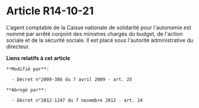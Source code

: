 # Article R14-10-21

L'agent comptable de la Caisse nationale de solidarité pour l'autonomie est nommé par arrêté conjoint des ministres chargés
du budget, de l'action sociale et de la sécurité sociale. Il est placé sous l'autorité administrative du directeur.

**Liens relatifs à cet article**

	**Modifié par**:

	  - Décret n°2009-386 du 7 avril 2009 - art. 25

	**Abrogé par**:

	  - Décret n°2012-1247 du 7 novembre 2012 - art. 24

